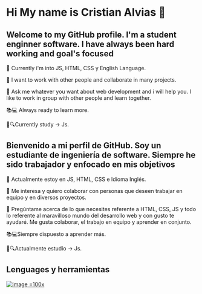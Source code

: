 # Hi My name is Cristian Alvias 👋


## Welcome to my GitHub profile. I'm a student enginner software. I have always been hard working and goal's focused

🌱 Currently i'm into JS, HTML, CSS y English Language.

👯 I want to work with other people and collaborate in many projects.

💬 Ask me whatever you want about web development and i will help you. I like to work in group with other people and learn together.

📚💻 Always ready to learn more.

💛🔍Currently study -> Js.

## Bienvenido a mi perfil de GitHub. Soy un estudiante de ingeniería de software. Siempre he sido trabajador y enfocado en mis objetivos

🌱 Actualmente estoy en JS, HTML, CSS e Idioma Inglés.

👯 Me interesa y quiero colaborar con personas que deseen trabajar en equipo y en diversos proyectos.

💬 Pregúntame acerca de lo que necesites referente a HTML, CSS, JS y todo lo referente al maravilloso mundo del desarrollo web y con gusto te ayudaré. Me gusta colaborar, el trabajo en equipo y aprender en conjunto.

📚💻Siempre dispuesto a aprender más.

💛🔍Actualmente estudio -> Js.

## Lenguages y herramientas
[![image](https://user-images.githubusercontent.com/90885563/150608165-34af847f-9381-4d44-b50d-9997a2735217.png) =100x](https://developer.mozilla.org/en-US/docs/Web/HTML)
